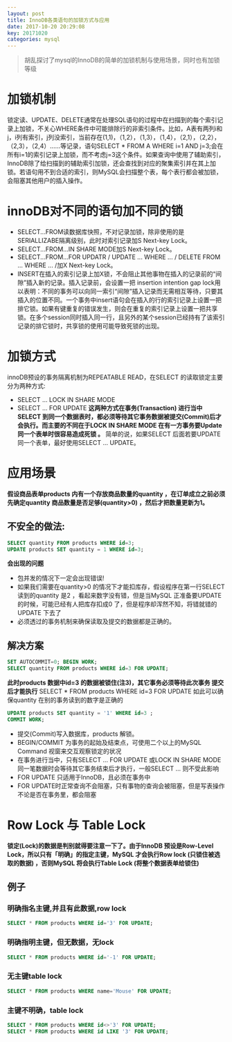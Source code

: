 ```yaml
---
layout: post
title: InnoDB各类语句的加锁方式与应用
date: 2017-10-20 20:29:08
key: 20171020
categories: mysql
---
```

> 胡乱探讨了mysql的InnoDB的简单的加锁机制与使用场景，同时也有加锁等级

# 加锁机制


 锁定读、UPDATE、DELETE通常在处理SQL语句的过程中在扫描到的每个索引记录上加锁，不关心WHERE条件中可能排除行的非索引条件。比如，A表有两列i和j，i列有索引，j列没索引，当前存在(1,1)，（1,2），（1,3），（1,4），（2,1），（2,2），（2,3），（2,4）……等记录，语句SELECT * FROM A WHERE i=1 AND j=3;会在所有i=1的索引记录上加锁，而不考虑j=3这个条件。如果查询中使用了辅助索引，InnoDB除了给扫描到的辅助索引加锁，还会查找到对应的聚集索引并在其上加锁。若语句用不到合适的索引，则MySQL会扫描整个表，每个表行都会被加锁，会阻塞其他用户的插入操作。 

# innoDB对不同的语句加不同的锁
* SELECT...FROM读数据库快照，不对记录加锁，除非使用的是SERIALLIZABE隔离级别，此时对索引记录加S Next-key Lock。
* SELECT...FROM...IN SHARE MODE加S Next-key Lock。
* SELECT...FROM...FOR UPDATR /  UPDATE ... WHERE ...  / DELETE FROM ... WHERE ... /加X Next-key Lock。
* INSERT在插入的索引记录上加X锁，不会阻止其他事物在插入的记录前的“间隙”插入新的记录。插入记录前，会设置一把 insertion intention gap lock用以表明：不同的事务可以向同一索引“间隙”插入记录而无需相互等待，只要其插入的位置不同。一个事务中insert语句会在插入的行的索引记录上设置一把排它锁。如果有键重复的错误发生，则会在重复的索引记录上设置一把共享锁。在多个session同时插入同一行，且另外的某个session已经持有了该索引记录的排它锁时，共享锁的使用可能导致死锁的出现。

# 加锁方式
innoDB预设的事务隔离机制为REPEATABLE READ，在SELECT 的读取锁定主要分为两种方式:
* SELECT ... LOCK IN SHARE MODE
* SELECT ... FOR UPDATE
**这两种方式在事务(Transaction) 进行当中SELECT 到同一个数据表时，都必须等待其它事务数据被提交(Commit)后才会执行。而主要的不同在于LOCK IN SHARE MODE 在有一方事务要Update 同一个表单时很容易造成死锁 。**
简单的说，如果SELECT 后面若要UPDATE 同一个表单，最好使用SELECT ... UPDATE。

# 应用场景
**假设商品表单products 内有一个存放商品数量的quantity ，在订单成立之前必须先确定quantity 商品数量是否足够(quantity>0) ，然后才把数量更新为1。**

## 不安全的做法:

```sql
SELECT quantity FROM products WHERE id=3; 
UPDATE products SET quantity = 1 WHERE id=3;
```
**会出现的问题**
* 包并发的情况下一定会出现错误!
* 如果我们需要在quantity>0 的情况下才能扣库存，假设程序在第一行SELECT 读到的quantity 是2 ，看起来数字没有错，但是当MySQL 正准备要UPDATE 的时候，可能已经有人把库存扣成0 了，但是程序却浑然不知，将错就错的UPDATE 下去了
* 必须透过的事务机制来确保读取及提交的数据都是正确的。

## 解决方案

```sql
SET AUTOCOMMIT=0; BEGIN WORK; 
SELECT quantity FROM products WHERE id=3 FOR UPDATE;  
```
**此时products 数据中id=3 的数据被锁住(注3)，其它事务必须等待此次事务 提交后才能执行**
SELECT * FROM products WHERE id=3 FOR UPDATE 如此可以确保quantity 在别的事务读到的数字是正确的

```sql
UPDATE products SET quantity = '1' WHERE id=3 ; 
COMMIT WORK;
```
* 提交(Commit)写入数据库，products 解锁。
* BEGIN/COMMIT 为事务的起始及结束点，可使用二个以上的MySQL Command 视窗来交互观察锁定的状况
* 在事务进行当中，只有SELECT ... FOR UPDATE 或LOCK IN SHARE MODE 同一笔数据时会等待其它事务结束后才执行，一般SELECT ... 则不受此影响
* FOR UPDATE 只适用于InnoDB，且必须在事务中
* FOR UPDATE时正常查询不会阻塞，只有事物的查询会被阻塞，但是写表操作不论是否在事务里，都会阻塞

# Row Lock 与 Table Lock

**锁定(Lock)的数据是判别就得要注意一下了。由于InnoDB 预设是Row-Level Lock，所以只有「明确」的指定主键，MySQL 才会执行Row lock (只锁住被选取的数据) ，否则MySQL 将会执行Table Lock (将整个数据表单给锁住)**

## 例子
### 明确指名主键,并且有此数据,row lock

```sql
SELECT * FROM products WHERE id='3' FOR UPDATE;
```

### 明确指明主键，但无数据，无lock

```sql
SELECT * FROM products WHERE id='-1' FOR UPDATE;
```

### 无主键table lock

```sql
SELECT * FROM products WHERE name='Mouse' FOR UPDATE;
```

### 主键不明确，table lock

```sql
SELECT * FROM products WHERE id<>'3' FOR UPDATE;
SELECT * FROM products WHERE id LIKE '3' FOR UPDATE;
```

